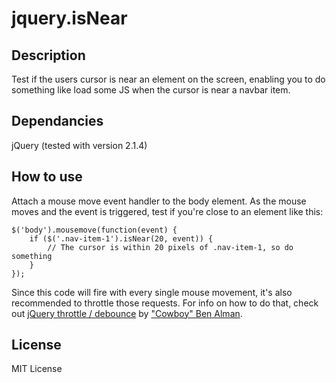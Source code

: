 # jquery.isNear

## Description
Test if the users cursor is near an element on the screen, enabling you to do something like load some JS when the cursor is near a navbar item.

## Dependancies
jQuery (tested with version 2.1.4)

## How to use
Attach a mouse move event handler to the body element. As the mouse moves and the event is triggered, test if you're close to an element like this:

```
$('body').mousemove(function(event) {
	if ($('.nav-item-1').isNear(20, event)) {
		// The cursor is within 20 pixels of .nav-item-1, so do something
	}
});
```

Since this code will fire with every single mouse movement, it's also recommended to throttle those requests. For info on how to do that, check out [jQuery throttle / debounce](http://benalman.com/projects/jquery-throttle-debounce-plugin/) by ["Cowboy" Ben Alman](https://github.com/cowboy).

## License
MIT License